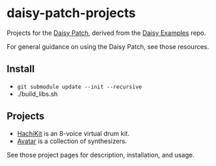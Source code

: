 # daisy-patch-projects

Projects for the [Daisy Patch](https://electro-smith.com/products/patch), 
derived from the [Daisy Examples](https://github.com/electro-smith/DaisyExamples) repo.

For general guidance on using the Daisy Patch, see those resources.

## Install

- `git submodule update --init --recursive`
- ./build_libs.sh

## Projects

- [HachiKit](HachiKit/) is an 8-voice virtual drum kit.
- [Avatar](Avatar/) is a collection of synthesizers.

See those project pages for description, installation, and usage.